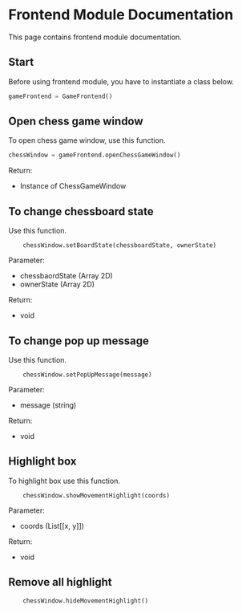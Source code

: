 # Frontend Module Documentation
This page contains frontend module documentation.

## Start
Before using frontend module, you have to instantiate a class below.
```py
gameFrontend = GameFrontend()
```

## Open chess game window
To open chess game window, use this function.
```py
chessWindow = gameFrontend.openChessGameWindow()
```

Return:
* Instance of ChessGameWindow

## To change chessboard state
Use this function.
```
    chessWindow.setBoardState(chessboardState, ownerState)
```

Parameter:
* chessbaordState (Array 2D)
* ownerState (Array 2D)

Return:
* void

## To change pop up message
Use this function.
```
    chessWindow.setPopUpMessage(message)
```

Parameter: 
* message (string)

Return:
* void

## Highlight box
To highlight box use this function.
```
    chessWindow.showMovementHighlight(coords)
```

Parameter:
* coords (List[[x, y]])

Return:
* void

## Remove all highlight
```
    chessWindow.hideMovementHighlight()
```